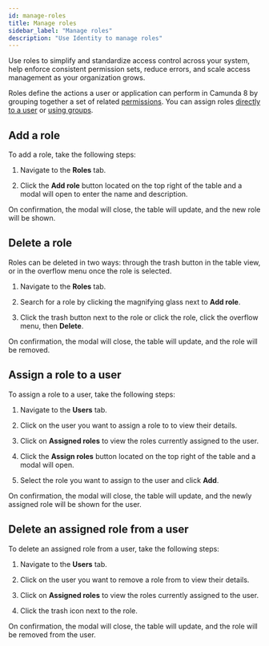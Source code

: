 ```yaml
---
id: manage-roles
title: Manage roles
sidebar_label: "Manage roles"
description: "Use Identity to manage roles"
---
```


Use roles to simplify and standardize access control across your system, help enforce consistent permission sets, reduce errors, and scale access management as your organization grows.

Roles define the actions a user or application can perform in Camunda 8 by grouping together a set of related [permissions](../access-management/manage-permissions.md). You can assign roles [directly to a user](#assign-a-role-to-a-user) or [using groups](../application-user-group-role-management/manage-groups.md#assign-roles-to-a-group).

## Add a role

To add a role, take the following steps:

1. Navigate to the **Roles** tab.

2. Click the **Add role** button located on the top right of the table and a modal will open to enter the name and description.

On confirmation, the modal will close, the table will update, and the new role will be shown.

## Delete a role

Roles can be deleted in two ways: through the trash button in the table view, or in the overflow menu once the role is selected.

1. Navigate to the **Roles** tab.

2. Search for a role by clicking the magnifying glass next to **Add role**.

3. Click the trash button next to the role or click the role, click the overflow menu, then **Delete**.

On confirmation, the modal will close, the table will update, and the role will be removed.

## Assign a role to a user

To assign a role to a user, take the following steps:

1. Navigate to the **Users** tab.

2. Click on the user you want to assign a role to to view their details.

3. Click on **Assigned roles** to view the roles currently assigned to the user.

4. Click the **Assign roles** button located on the top right of the table and a modal will open.

5. Select the role you want to assign to the user and click **Add**.

On confirmation, the modal will close, the table will update, and the newly assigned role will be shown for the user.

## Delete an assigned role from a user

To delete an assigned role from a user, take the following steps:

1. Navigate to the **Users** tab.

2. Click on the user you want to remove a role from to view their details.

3. Click on **Assigned roles** to view the roles currently assigned to the user.

4. Click the trash icon next to the role.

On confirmation, the modal will close, the table will update, and the role will be removed from the user.

